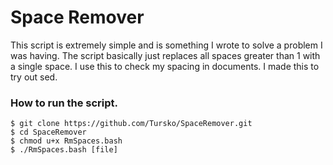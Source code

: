 # Space Remover

This script is extremely simple and is something I wrote to solve a problem I was having.
The script basically just replaces all spaces greater than 1 with a single space. I use this to check my spacing in documents. I made this to try out sed.

### How to run the script.

```
$ git clone https://github.com/Tursko/SpaceRemover.git
$ cd SpaceRemover
$ chmod u+x RmSpaces.bash
$ ./RmSpaces.bash [file]
```


